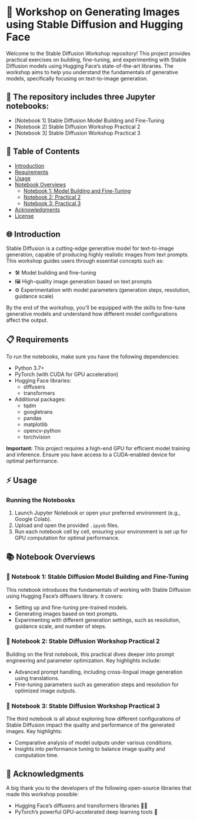 # 🌟 Workshop on Generating Images using Stable Diffusion and Hugging Face

Welcome to the Stable Diffusion Workshop repository! This project provides practical exercises on building, fine-tuning, and experimenting with Stable Diffusion models using Hugging Face’s state-of-the-art libraries. The workshop aims to help you understand the fundamentals of generative models, specifically focusing on text-to-image generation.

## 📁 The repository includes three Jupyter notebooks:

- [Notebook 1] Stable Diffusion Model Building and Fine-Tuning
- [Notebook 2] Stable Diffusion Workshop Practical 2
- [Notebook 3] Stable Diffusion Workshop Practical 3

## 📑 Table of Contents
- [Introduction](#🌐-introduction)
- [Requirements](#📋-requirements)
- [Usage](#⚡️-usage)
- [Notebook Overviews](#📚-notebook-overviews)
  - [Notebook 1: Model Building and Fine-Tuning](#📘-notebook-1-stable-diffusion-model-building-and-fine-tuning)
  - [Notebook 2: Practical 2](#📗-notebook-2-stable-diffusion-workshop-practical-2)
  - [Notebook 3: Practical 3](#📙-notebook-3-stable-diffusion-workshop-practical-3)
- [Acknowledgments](#🙌-acknowledgments)
- [License](#license)

## 🌐 Introduction

Stable Diffusion is a cutting-edge generative model for text-to-image generation, capable of producing highly realistic images from text prompts. This workshop guides users through essential concepts such as:

- 🛠 Model building and fine-tuning
- 🖼 High-quality image generation based on text prompts
- ⚙️ Experimentation with model parameters (generation steps, resolution, guidance scale)

By the end of the workshop, you'll be equipped with the skills to fine-tune generative models and understand how different model configurations affect the output.

## 📋 Requirements

To run the notebooks, make sure you have the following dependencies:

- Python 3.7+
- PyTorch (with CUDA for GPU acceleration)
- Hugging Face libraries:
  - diffusers
  - transformers
- Additional packages:
  - tqdm
  - googletrans
  - pandas
  - matplotlib
  - opencv-python
  - torchvision

**Important:** This project requires a high-end GPU for efficient model training and inference. Ensure you have access to a CUDA-enabled device for optimal performance.

## ⚡️ Usage

### Running the Notebooks

1. Launch Jupyter Notebook or open your preferred environment (e.g., Google Colab).
2. Upload and open the provided `.ipynb` files.
3. Run each notebook cell by cell, ensuring your environment is set up for GPU computation for optimal performance.

## 📚 Notebook Overviews

### 📘 Notebook 1: Stable Diffusion Model Building and Fine-Tuning

This notebook introduces the fundamentals of working with Stable Diffusion using Hugging Face’s diffusers library. It covers:

- Setting up and fine-tuning pre-trained models.
- Generating images based on text prompts.
- Experimenting with different generation settings, such as resolution, guidance scale, and number of steps.

### 📗 Notebook 2: Stable Diffusion Workshop Practical 2

Building on the first notebook, this practical dives deeper into prompt engineering and parameter optimization. Key highlights include:

- Advanced prompt handling, including cross-lingual image generation using translations.
- Fine-tuning parameters such as generation steps and resolution for optimized image outputs.

### 📙 Notebook 3: Stable Diffusion Workshop Practical 3

The third notebook is all about exploring how different configurations of Stable Diffusion impact the quality and performance of the generated images. Key highlights:

- Comparative analysis of model outputs under various conditions.
- Insights into performance tuning to balance image quality and computation time.

## 🙌 Acknowledgments

A big thank you to the developers of the following open-source libraries that made this workshop possible:

- Hugging Face’s diffusers and transformers libraries 🧑‍💻
- PyTorch’s powerful GPU-accelerated deep learning tools 🚀
